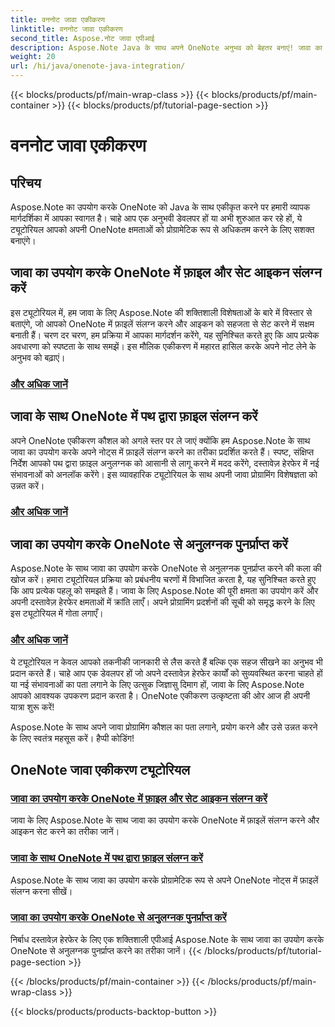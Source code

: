 ```yaml
---
title: वननोट जावा एकीकरण
linktitle: वननोट जावा एकीकरण
second_title: Aspose.नोट जावा एपीआई
description: Aspose.Note Java के साथ अपने OneNote अनुभव को बेहतर बनाएं! जावा का उपयोग करके फ़ाइलें संलग्न करने, आइकन सेट करने और प्रोग्रामेटिक रूप से अनुलग्नक पुनर्प्राप्त करने पर ट्यूटोरियल देखें।
weight: 20
url: /hi/java/onenote-java-integration/
---
```


{{< blocks/products/pf/main-wrap-class >}}
{{< blocks/products/pf/main-container >}}
{{< blocks/products/pf/tutorial-page-section >}}

# वननोट जावा एकीकरण

## परिचय

Aspose.Note का उपयोग करके OneNote को Java के साथ एकीकृत करने पर हमारी व्यापक मार्गदर्शिका में आपका स्वागत है। चाहे आप एक अनुभवी डेवलपर हों या अभी शुरुआत कर रहे हों, ये ट्यूटोरियल आपको अपनी OneNote क्षमताओं को प्रोग्रामेटिक रूप से अधिकतम करने के लिए सशक्त बनाएंगे।

## जावा का उपयोग करके OneNote में फ़ाइल और सेट आइकन संलग्न करें
इस ट्यूटोरियल में, हम जावा के लिए Aspose.Note की शक्तिशाली विशेषताओं के बारे में विस्तार से बताएंगे, जो आपको OneNote में फ़ाइलें संलग्न करने और आइकन को सहजता से सेट करने में सक्षम बनाती हैं। चरण दर चरण, हम प्रक्रिया में आपका मार्गदर्शन करेंगे, यह सुनिश्चित करते हुए कि आप प्रत्येक अवधारणा को स्पष्टता के साथ समझें। इस मौलिक एकीकरण में महारत हासिल करके अपने नोट लेने के अनुभव को बढ़ाएं।

### [और अधिक जानें](./attach-file-and-set-icon/)

## जावा के साथ OneNote में पथ द्वारा फ़ाइल संलग्न करें
अपने OneNote एकीकरण कौशल को अगले स्तर पर ले जाएं क्योंकि हम Aspose.Note के साथ जावा का उपयोग करके अपने नोट्स में फ़ाइलें संलग्न करने का तरीका प्रदर्शित करते हैं। स्पष्ट, संक्षिप्त निर्देश आपको पथ द्वारा फ़ाइल अनुलग्नक को आसानी से लागू करने में मदद करेंगे, दस्तावेज़ हेरफेर में नई संभावनाओं को अनलॉक करेंगे। इस व्यावहारिक ट्यूटोरियल के साथ अपनी जावा प्रोग्रामिंग विशेषज्ञता को उन्नत करें।

### [और अधिक जानें](./attach-file-by-path/)

## जावा का उपयोग करके OneNote से अनुलग्नक पुनर्प्राप्त करें
Aspose.Note के साथ जावा का उपयोग करके OneNote से अनुलग्नक पुनर्प्राप्त करने की कला की खोज करें। हमारा ट्यूटोरियल प्रक्रिया को प्रबंधनीय चरणों में विभाजित करता है, यह सुनिश्चित करते हुए कि आप प्रत्येक पहलू को समझते हैं। जावा के लिए Aspose.Note की पूरी क्षमता का उपयोग करें और अपनी दस्तावेज़ हेरफेर क्षमताओं में क्रांति लाएँ। अपने प्रोग्रामिंग प्रदर्शनों की सूची को समृद्ध करने के लिए इस ट्यूटोरियल में गोता लगाएँ।

### [और अधिक जानें](./retrieve-attachment/)

ये ट्यूटोरियल न केवल आपको तकनीकी जानकारी से लैस करते हैं बल्कि एक सहज सीखने का अनुभव भी प्रदान करते हैं। चाहे आप एक डेवलपर हों जो अपने दस्तावेज़ हेरफेर कार्यों को सुव्यवस्थित करना चाहते हों या नई संभावनाओं का पता लगाने के लिए उत्सुक जिज्ञासु दिमाग हों, जावा के लिए Aspose.Note आपको आवश्यक उपकरण प्रदान करता है। OneNote एकीकरण उत्कृष्टता की ओर आज ही अपनी यात्रा शुरू करें!

Aspose.Note के साथ अपने जावा प्रोग्रामिंग कौशल का पता लगाने, प्रयोग करने और उसे उन्नत करने के लिए स्वतंत्र महसूस करें। हैप्पी कोडिंग!
## OneNote जावा एकीकरण ट्यूटोरियल
### [जावा का उपयोग करके OneNote में फ़ाइल और सेट आइकन संलग्न करें](./attach-file-and-set-icon/)
जावा के लिए Aspose.Note के साथ जावा का उपयोग करके OneNote में फ़ाइलें संलग्न करने और आइकन सेट करने का तरीका जानें।
### [जावा के साथ OneNote में पथ द्वारा फ़ाइल संलग्न करें](./attach-file-by-path/)
Aspose.Note के साथ जावा का उपयोग करके प्रोग्रामेटिक रूप से अपने OneNote नोट्स में फ़ाइलें संलग्न करना सीखें।
### [जावा का उपयोग करके OneNote से अनुलग्नक पुनर्प्राप्त करें](./retrieve-attachment/)
निर्बाध दस्तावेज़ हेरफेर के लिए एक शक्तिशाली एपीआई Aspose.Note के साथ जावा का उपयोग करके OneNote से अनुलग्नक पुनर्प्राप्त करने का तरीका जानें।
{{< /blocks/products/pf/tutorial-page-section >}}

{{< /blocks/products/pf/main-container >}}
{{< /blocks/products/pf/main-wrap-class >}}

{{< blocks/products/products-backtop-button >}}
